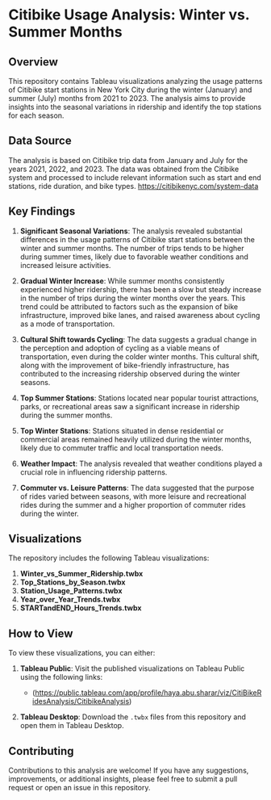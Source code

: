 # Citibike Usage Analysis: Winter vs. Summer Months

## Overview
This repository contains Tableau visualizations analyzing the usage patterns of Citibike start stations in New York City during the winter (January) and summer (July) months from 2021 to 2023. The analysis aims to provide insights into the seasonal variations in ridership and identify the top stations for each season.

## Data Source
The analysis is based on Citibike trip data from January and July for the years 2021, 2022, and 2023. The data was obtained from the Citibike system and processed to include relevant information such as start and end stations, ride duration, and bike types. https://citibikenyc.com/system-data 

## Key Findings
1. **Significant Seasonal Variations**: The analysis revealed substantial differences in the usage patterns of Citibike start stations between the winter and summer months. The number of trips tends to be higher during summer times, likely due to favorable weather conditions and increased leisure activities.

2. **Gradual Winter Increase**: While summer months consistently experienced higher ridership, there has been a slow but steady increase in the number of trips during the winter months over the years. This trend could be attributed to factors such as the expansion of bike infrastructure, improved bike lanes, and raised awareness about cycling as a mode of transportation.

3. **Cultural Shift towards Cycling**: The data suggests a gradual change in the perception and adoption of cycling as a viable means of transportation, even during the colder winter months. This cultural shift, along with the improvement of bike-friendly infrastructure, has contributed to the increasing ridership observed during the winter seasons.

4. **Top Summer Stations**: Stations located near popular tourist attractions, parks, or recreational areas saw a significant increase in ridership during the summer months.

5. **Top Winter Stations**: Stations situated in dense residential or commercial areas remained heavily utilized during the winter months, likely due to commuter traffic and local transportation needs.

6. **Weather Impact**: The analysis revealed that weather conditions played a crucial role in influencing ridership patterns.

7. **Commuter vs. Leisure Patterns**: The data suggested that the purpose of rides varied between seasons, with more leisure and recreational rides during the summer and a higher proportion of commuter rides during the winter.

## Visualizations
The repository includes the following Tableau visualizations:

1. **Winter_vs_Summer_Ridership.twbx**
2. **Top_Stations_by_Season.twbx**
3. **Station_Usage_Patterns.twbx**
4. **Year_over_Year_Trends.twbx**
5. **STARTandEND_Hours_Trends.twbx**

## How to View
To view these visualizations, you can either:

1. **Tableau Public**: Visit the published visualizations on Tableau Public using the following links:
   - (https://public.tableau.com/app/profile/haya.abu.sharar/viz/CitiBikeRidesAnalysis/CitibikeAnalysis)
    
2. **Tableau Desktop**: Download the `.twbx` files from this repository and open them in Tableau Desktop.

## Contributing
Contributions to this analysis are welcome! If you have any suggestions, improvements, or additional insights, please feel free to submit a pull request or open an issue in this repository.

